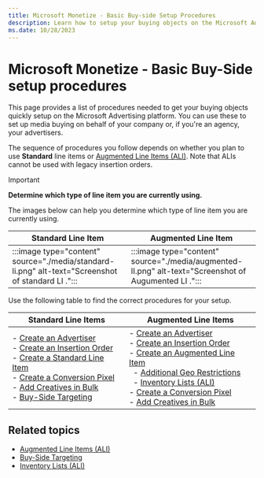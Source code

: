 ```yaml
---
title: Microsoft Monetize - Basic Buy-side Setup Procedures
description: Learn how to setup your buying objects on the Microsoft Advertising platform.
ms.date: 10/28/2023
---
```



# Microsoft Monetize - Basic Buy-Side setup procedures

This page provides a list of procedures needed to get your buying
objects quickly setup on the Microsoft Advertising platform. You
can use these to set up media buying on behalf of your company or, if
you're an agency, your advertisers.

The sequence of procedures you follow depends on whether you plan to use
**Standard** line items or [Augmented Line Items (ALI)](augmented-line-items-ali.md). Note that ALIs cannot be used with legacy insertion
orders.

> [!IMPORTANT]
> **Determine which type of line item you are currently using.**
> 
> The images below can help you determine which type of line item you are currently using.

| Standard Line Item | Augmented Line Item |
|---|---|
| :::image type="content" source="./media/standard-li.png" alt-text="Screenshot of standard LI ."::: | :::image type="content" source="./media/augmented-lI.png" alt-text="Screenshot of Augumented LI .":::|

Use the following table to find the correct procedures for your setup.

| Standard Line Items | Augmented Line Items |
|---|---|
| - [Create an Advertiser](create-an-advertiser.md)<br>- [Create an Insertion Order](create-an-insertion-order.md)<br>- [Create a Standard Line Item](create-a-standard-line-item.md)<br>- [Create a Conversion Pixel](create-a-conversion-pixel.md)<br>- [Add Creatives in Bulk](add-creatives-in-bulk.md)<br>- [Buy-Side Targeting](buy-side-targeting.md) | - [Create an Advertiser](create-an-advertiser.md)<br>- [Create an Insertion Order](create-an-insertion-order.md)<br>- [Create an Augmented Line Item](create-an-augmented-line-item-ali.md)<br> &nbsp;&nbsp;- [Additional Geo Restrictions](additional-geo-restrictions-ali.md)<br>&nbsp;&nbsp;- [Inventory Lists (ALI)](inventory-lists-ali-only.md)<br>- [Create a Conversion Pixel](create-a-conversion-pixel.md)<br>- [Add Creatives in Bulk](add-creatives-in-bulk.md) |

## Related topics

- [Augmented Line Items (ALI)](augmented-line-items-ali.md)
- [Buy-Side Targeting](buy-side-targeting.md)
- [Inventory Lists (ALI)](inventory-lists-ali-only.md)

